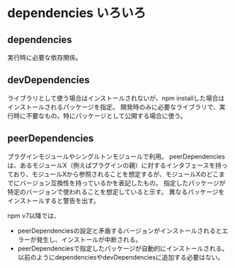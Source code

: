 # dependencies いろいろ

## dependencies

実行時に必要な依存関係。

## devDependencies

ライブラリとして使う場合はインストールされないが、npm installした場合はインストールされるパッケージを指定。
開発時のみに必要なライブラリで、実行時に不要なもの。特にパッケージとして公開する場合に使う。

## peerDependencies

プラグインモジュールやシングルトンモジュールで利用。
peerDependencies は、あるモジュールX（例えばプラグインの親）に対するインタフェースを持っており、モジュールXから参照されることを想定するが、モジュールXのどこまでにバージョン互換性を持っているかを表記したもの。
指定したパッケージが特定のバージョンで使われることを想定していると示す。
異なるパッケージをインストールすると警告を出す。

npm v7以降では、

- peerDependenciesの設定と矛盾するバージョンがインストールされるとエラーが発生し、インストールが中断される。
- peerDependenciesで指定したパッケージが自動的にインストールされる。以前のようにdependenciesやdevDependenciesに追加する必要はない。
